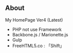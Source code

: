 ## About
My HomePage Ver4 (Latest)

- PHP not use Framework
- Backbone.js / Marionette.js
- Gulp
- FreeHTML5.co : 「Shift」
